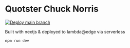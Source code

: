 # Quotster Chuck Norris

[![Deploy main branch](https://github.com/rogertinsley/quotster-chuck-norris/actions/workflows/main.yml/badge.svg)](https://github.com/rogertinsley/quotster-chuck-norris/actions/workflows/main.yml)

Built with nextjs & deployed to lambda@edge via serverless

```bash
npm run dev
```
